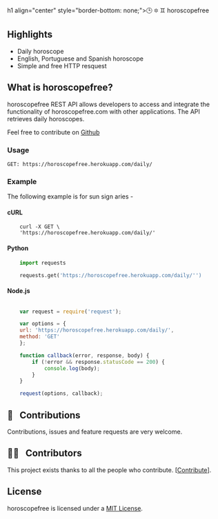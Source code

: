 h1 align="center" style="border-bottom: none;">:clock3:	:six_pointed_star: :gemini: horoscopefree</h1>

## Highlights

- Daily horoscope
- English, Portuguese and Spanish horoscope
- Simple and free HTTP resquest

## What is horoscopefree?
horoscopefree REST API allows developers to access and integrate the functionality of horoscopefree.com with other applications. The API retrieves daily horoscopes.

Feel free to contribute on [Github](http://github.com/vitorebatista/horoscopefree)

### Usage

    GET: https://horoscopefree.herokuapp.com/daily/


### Example
The following example is for sun sign aries - 

#### cURL
```cUrl
    curl -X GET \
    'https://horoscopefree.herokuapp.com/daily/'
```

#### Python

```python
    import requests

    requests.get('https://horoscopefree.herokuapp.com/daily/'')
```

#### Node.js
```js

    var request = require('request');

    var options = {
    url: 'https://horoscopefree.herokuapp.com/daily/',
    method: 'GET'
    };

    function callback(error, response, body) {
        if (!error && response.statusCode == 200) {
            console.log(body);
        }
    }

    request(options, callback);
```

## 🤝 &nbsp; Contributions

Contributions, issues and feature requests are very welcome.

## 💪🏻 &nbsp; Contributors

This project exists thanks to all the people who contribute. [[Contribute](CONTRIBUTING.md)].


## License

horoscopefree is licensed under a [MIT  License](./LICENSE).